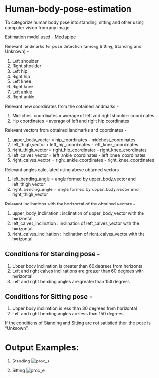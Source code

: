 # Human-body-pose-estimation
To categorize human body pose into standing, sitting and other using computer vision from any image

Estimation model used - Mediapipe

Relevant landmarks for pose detection (among Sitting, Standing and Unknown) -

1. Left shoulder
2. Right shoulder
3. Left hip
4. Right hip
5. Left knee
6. Right knee
7. Left ankle
8. Right ankle

Relevant new coordinates from the obtained landmarks -

1. Mid-chest coordinates = average of left and right shoulder coordinates
2. Hip coordinates = average of left and right hip coordinates

Relevant vectors from obtained landmarks and coordinates -

1. upper_body_vector = hip_coordinates - midchest_coordinates
2. left_thigh_vector = left_hip_coordinates - left_knee_coordinates
3. right_thigh_vector = right_hip_coordinates - right_knee_coordinates
4. left_calves_vector = left_ankle_coordinates - left_knee_coordinates
5. right_calves_vector = right_ankle_coordinates - right_knee_coordinates

Relevant angles calculated using above obtained vectors -

1. left_bending_angle = angle formed by upper_body_vector and left_thigh_vector
2. right_bending_angle = angle formed by upper_body_vector and right_thigh_vector

Relevant inclinations with the horizontal of the obtained vectors -

1. upper_body_inclination : inclination of upper_body_vector with the horizontal
2. left_calves_inclination : inclination of left_calves_vector with the horizontal
3. right_calves_inclination : inclination of right_calves_vector with the horizontal

## Conditions for Standing pose - 

1. Upper body inclination is greater than 60 degrees from horizontal
2. Left and right calves inclinations are greater than 60 degrees with horizontal
3. Left and right bending angles are greater than 150 degrees

## Conditions for Sitting pose - 

1. Upper body inclination is less than 30 degrees from horizontal
2. Left and right bending angles are less than 150 degrees

If the conditions of Standing and Sitting are not satisfied then the pose is “Unknown”.

# Output Examples:

1. Standing
![proc_a](https://github.com/Aashish-Gautam/Human-body-pose-estimation/assets/54966966/b107bcae-cfc0-42b4-8b46-07ee35be627b)

2. Sitting
![proc_e](https://github.com/Aashish-Gautam/Human-body-pose-estimation/assets/54966966/daa79bf1-fe9d-4c03-a2a4-6a313b0bc652)

